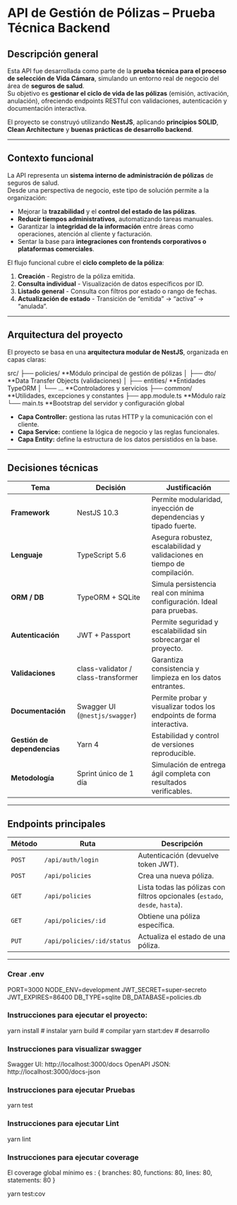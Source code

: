 # API de Gestión de Pólizas – Prueba Técnica Backend

## Descripción general
Esta API fue desarrollada como parte de la **prueba técnica para el proceso de selección de Vida Cámara**, simulando un entorno real de negocio del área de **seguros de salud**.  
Su objetivo es **gestionar el ciclo de vida de las pólizas** (emisión, activación, anulación), ofreciendo endpoints RESTful con validaciones, autenticación y documentación interactiva.

El proyecto se construyó utilizando **NestJS**, aplicando **principios SOLID**, **Clean Architecture** y **buenas prácticas de desarrollo backend**.

---

## Contexto funcional
La API representa un **sistema interno de administración de pólizas** de seguros de salud.  
Desde una perspectiva de negocio, este tipo de solución permite a la organización:

- Mejorar la **trazabilidad** y el **control del estado de las pólizas**.  
- **Reducir tiempos administrativos**, automatizando tareas manuales.  
- Garantizar la **integridad de la información** entre áreas como operaciones, atención al cliente y facturación.  
- Sentar la base para **integraciones con frontends corporativos o plataformas comerciales**.

El flujo funcional cubre el **ciclo completo de la póliza**:
1. **Creación** - Registro de la póliza emitida.  
2. **Consulta individual** - Visualización de datos específicos por ID.  
3. **Listado general** - Consulta con filtros por estado o rango de fechas.  
4. **Actualización de estado** - Transición de “emitida” → “activa” → “anulada”.

---

## Arquitectura del proyecto
El proyecto se basa en una **arquitectura modular de NestJS**, organizada en capas claras:

src/
├── policies/  **Módulo principal de gestión de pólizas
│ ├── dto/ **Data Transfer Objects (validaciones)
│ ├── entities/ **Entidades TypeORM
│ └── ... **Controladores y servicios
├── common/ **Utilidades, excepciones y constantes
├── app.module.ts **Módulo raíz
└── main.ts **Bootstrap del servidor y configuración global


- **Capa Controller:** gestiona las rutas HTTP y la comunicación con el cliente.  
- **Capa Service:** contiene la lógica de negocio y las reglas funcionales.  
- **Capa Entity:** define la estructura de los datos persistidos en la base.  

---

## Decisiones técnicas
| Tema | Decisión | Justificación |
|------|-----------|----------------|
| **Framework** | NestJS 10.3 | Permite modularidad, inyección de dependencias y tipado fuerte. |
| **Lenguaje** | TypeScript 5.6 | Asegura robustez, escalabilidad y validaciones en tiempo de compilación. |
| **ORM / DB** | TypeORM + SQLite | Simula persistencia real con mínima configuración. Ideal para pruebas. |
| **Autenticación** | JWT + Passport | Permite seguridad y escalabilidad sin sobrecargar el proyecto. |
| **Validaciones** | class-validator / class-transformer | Garantiza consistencia y limpieza en los datos entrantes. |
| **Documentación** | Swagger UI (`@nestjs/swagger`) | Permite probar y visualizar todos los endpoints de forma interactiva. |
| **Gestión de dependencias** | Yarn 4 | Estabilidad y control de versiones reproducible. |
| **Metodología** | Sprint único de 1 día | Simulación de entrega ágil completa con resultados verificables. |

---

## Endpoints principales

| Método | Ruta | Descripción |
|--------|------|--------------|
| `POST` | `/api/auth/login` | Autenticación (devuelve token JWT). |
| `POST` | `/api/policies` | Crea una nueva póliza. |
| `GET` | `/api/policies` | Lista todas las pólizas con filtros opcionales (`estado`, `desde`, `hasta`). |
| `GET` | `/api/policies/:id` | Obtiene una póliza específica. |
| `PUT` | `/api/policies/:id/status` | Actualiza el estado de una póliza. |

---

### Crear .env
PORT=3000
NODE_ENV=development
JWT_SECRET=super-secreto
JWT_EXPIRES=86400
DB_TYPE=sqlite
DB_DATABASE=policies.db

### Instrucciones para ejecutar el proyecto:
yarn install     # instalar
yarn build       # compilar
yarn start:dev   # desarrollo

### Instrucciones para visualizar swagger
Swagger UI:  http://localhost:3000/docs
OpenAPI JSON: http://localhost:3000/docs-json

### Instrucciones para ejecutar Pruebas
yarn test

### Instrucciones para ejecutar Lint
yarn lint

### Instrucciones para ejecutar coverage
El coverage global mínimo es : { branches: 80, functions: 80, lines: 80, statements: 80 }

yarn test:cov




